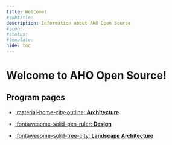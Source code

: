 ```yaml
---
title: Welcome!
#subtitle: 
description: Information about AHO Open Source
#icon: 
#status:
#template: 
hide: toc
---
```


# Welcome to AHO Open Source!

## Program pages
<div class="grid cards" markdown>

- [:material-home-city-outline: **Architecture**](programmes/architecture.md)

- [:fontawesome-solid-pen-ruler: **Design**](programmes/design.md)

- [:fontawesome-solid-tree-city: **Landscape Architecture**](programmes/lanscape_architecture.md)

</div>
